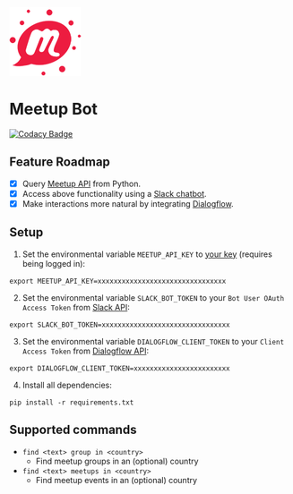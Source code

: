 ![meetup-bot logo](logo.png)

# Meetup Bot

[![Codacy Badge](https://api.codacy.com/project/badge/Grade/7a0bdd2c2c9140cc9c8d5d22128a4628)](https://www.codacy.com/app/floscha/meetup-bot?utm_source=github.com&amp;utm_medium=referral&amp;utm_content=floscha/meetup-bot&amp;utm_campaign=Badge_Grade)

## Feature Roadmap

- [x] Query [Meetup API](https://www.meetup.com/meetup_api) from Python.
- [x] Access above functionality using a [Slack chatbot](https://api.slack.com/bot-users).
- [x] Make interactions more natural by integrating [Dialogflow](https://dialogflow.com/).

## Setup

1. Set the environmental variable `MEETUP_API_KEY` to [your key](https://secure.meetup.com/meetup_api/key/) (requires being logged in):
```
export MEETUP_API_KEY=xxxxxxxxxxxxxxxxxxxxxxxxxxxxxxxx
```

2. Set the environmental variable `SLACK_BOT_TOKEN` to your `Bot User OAuth Access Token` from [Slack API](https://api.slack.com/):
```
export SLACK_BOT_TOKEN=xxxxxxxxxxxxxxxxxxxxxxxxxxxxxxxx
```


3. Set the environmental variable `DIALOGFLOW_CLIENT_TOKEN` to your `Client Access Token` from [Dialogflow API](https://console.dialogflow.com/api-client):
```
export DIALOGFLOW_CLIENT_TOKEN=xxxxxxxxxxxxxxxxxxxxxxxx
```

4. Install all dependencies:
```
pip install -r requirements.txt
```

## Supported commands

- `find <text> group in <country>`
  - Find meetup groups in an (optional) country
- `find <text> meetups in <country>`
  - Find meetup events in an (optional) country
